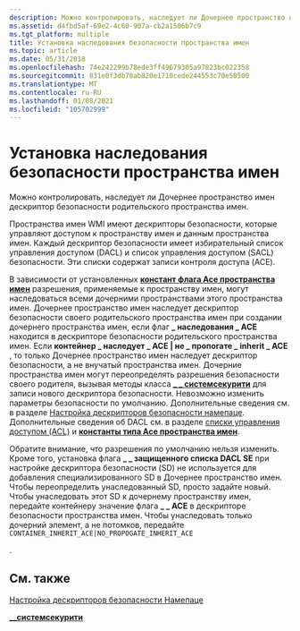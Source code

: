 ```yaml
---
description: Можно контролировать, наследует ли Дочернее пространство имен дескриптор безопасности родительского пространства имен.
ms.assetid: d4fbd5af-69e2-4c60-907a-cb2a1506b7c9
ms.tgt_platform: multiple
title: Установка наследования безопасности пространства имен
ms.topic: article
ms.date: 05/31/2018
ms.openlocfilehash: 74e242299b78ede3ff49679305a97823bc022358
ms.sourcegitcommit: 831e8f3db78ab820e1710cede244553c70e50500
ms.translationtype: MT
ms.contentlocale: ru-RU
ms.lasthandoff: 01/08/2021
ms.locfileid: "105702999"
---
```

# <a name="establishing-inheritance-of-namespace-security"></a>Установка наследования безопасности пространства имен

Можно контролировать, наследует ли Дочернее пространство имен дескриптор безопасности родительского пространства имен.

Пространства имен WMI имеют дескрипторы безопасности, которые управляют доступом к пространству имен и данным пространства имен. Каждый дескриптор безопасности имеет избирательный список управления доступом (DACL) и список управления доступом (SACL) безопасности. Эти списки содержат записи контроля доступа (ACE).

В зависимости от установленных [**констант флага Ace пространства имен**](namespace-ace-flag-constants.md) разрешения, применяемые к пространству имен, могут наследоваться всеми дочерними пространствами этого пространства имен. Дочернее пространство имен наследует дескриптор безопасности своего родительского пространства имен при создании дочернего пространства имен, если флаг **\_ наследования \_ ACE** находится в дескрипторе безопасности родительского пространства имен. Если **контейнер \_ наследует \_ ACE \| не \_ пропогате \_ inherit \_ ACE** , то только Дочернее пространство имен наследует дескриптор безопасности, а не внучатый пространства имен. Дочерние пространства имен могут переопределять разрешения безопасности своего родителя, вызывая методы класса [**\_ \_ системсекурити**](--systemsecurity.md) для записи нового дескриптора безопасности. Невозможно изменить параметры безопасности по умолчанию. Дополнительные сведения см. в разделе [Настройка дескрипторов безопасности намепаце](setting-namespace-security-descriptors.md). Дополнительные сведения об DACL см. в разделе [списки управления доступом (ACL)](/windows/desktop/SecAuthZ/access-control-lists) и [**константы типа Ace пространства имен**](namespace-ace-type-constants.md).

Обратите внимание, что разрешения по умолчанию нельзя изменить. Кроме того, установка флага **\_ \_ защищенного списка DACL SE** при настройке дескриптора безопасности (SD) не используется для добавления специализированного SD в Дочернее пространство имен. Чтобы переопределить унаследованный SD, просто задайте новый. Чтобы унаследовать этот SD к дочернему пространству имен, передайте контейнеру значение флага **\_ \_ ACE** в дескрипторе безопасности пространства имен. Чтобы унаследовать только дочерний элемент, а не потомков, передайте `CONTAINER_INHERIT_ACE|NO_PROPOGATE_INHERIT_ACE`

.

## <a name="related-topics"></a>См. также

<dl> <dt>

[Настройка дескрипторов безопасности Намепаце](setting-namespace-security-descriptors.md)
</dt> <dt>

[**\_\_системсекурити**](--systemsecurity.md)
</dt> </dl>

 

 
